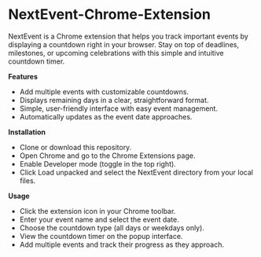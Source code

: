 # NextEvent-Chrome-Extension

NextEvent is a Chrome extension that helps you track important events by displaying a countdown right in your browser. Stay on top of deadlines, milestones, or upcoming celebrations with this simple and intuitive countdown timer.

**Features**
* Add multiple events with customizable countdowns.
* Displays remaining days in a clear, straightforward format.
* Simple, user-friendly interface with easy event management.
* Automatically updates as the event date approaches.

**Installation**
* Clone or download this repository.
* Open Chrome and go to the Chrome Extensions page.
* Enable Developer mode (toggle in the top right).
* Click Load unpacked and select the NextEvent directory from your local files.
  
**Usage**
* Click the extension icon in your Chrome toolbar.
* Enter your event name and select the event date.
* Choose the countdown type (all days or weekdays only).
* View the countdown timer on the popup interface.
* Add multiple events and track their progress as they approach.
